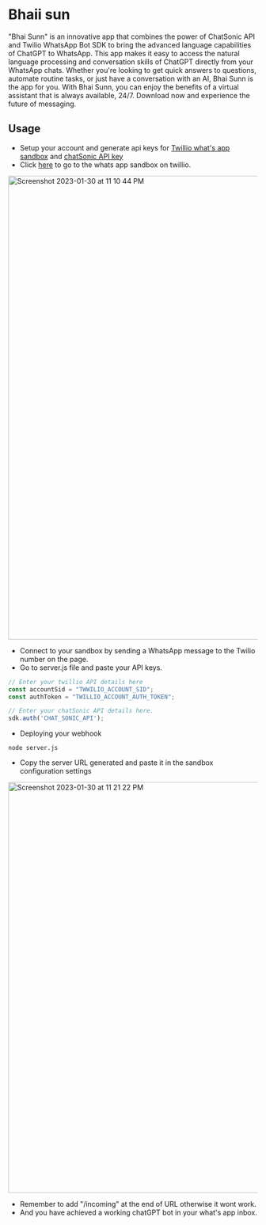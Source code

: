 # Bhaii sun 

"Bhai Sunn" is an innovative app that combines the power of ChatSonic API and Twilio WhatsApp Bot SDK to bring the advanced language capabilities of ChatGPT to WhatsApp. This app makes it easy to access the natural language processing and conversation skills of ChatGPT directly from your WhatsApp chats. Whether you're looking to get quick answers to questions, automate routine tasks, or just have a conversation with an AI, Bhai Sunn is the app for you. With Bhai Sunn, you can enjoy the benefits of a virtual assistant that is always available, 24/7. Download now and experience the future of messaging.


## Usage

- Setup your account and generate api keys for [Twillio what's app sandbox](https://console.twilio.com/us1/develop/sms/settings/whatsapp-sandbox?frameUrl=%2Fconsole%2Fsms%2Fwhatsapp%2Fsandbox%3Fx-target-region%3Dus1) and [chatSonic API key](https://writesonic.com/chat)
- Click [here](https://console.twilio.com/us1/develop/sms/settings/whatsapp-sandbox?frameUrl=%2Fconsole%2Fsms%2Fwhatsapp%2Fsandbox%3Fx-target-region%3Dus1) to go to the whats app sandbox on twillio.
<img width="937" alt="Screenshot 2023-01-30 at 11 10 44 PM" src="https://user-images.githubusercontent.com/87523233/215554869-eb894baa-0082-4c4c-8d71-e06b5d9202e0.png">

- Connect to your sandbox by sending a WhatsApp message to the Twilio number on the page.
- Go to server.js file and paste your API keys. 
```javascript 
// Enter your twillio API details here 
const accountSid = "TWWILIO_ACCOUNT_SID";
const authToken = "TWILLIO_ACCOUNT_AUTH_TOKEN";

// Enter your chatSonic API details here. 
sdk.auth('CHAT_SONIC_API');
```
- Deploying your webhook
```shell
node server.js
```
- Copy the server URL generated and paste it in the sandbox configuration settings 
<img width="830" alt="Screenshot 2023-01-30 at 11 21 22 PM" src="https://user-images.githubusercontent.com/87523233/215554991-d567a0a8-76ce-41ad-8ccb-d8373eaaa995.png">

- Remember to add "/incoming" at the end of URL otherwise it wont work.
- And you have achieved a working chatGPT bot in your what's app inbox.

